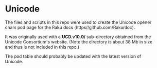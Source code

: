 # Unicode

The files and scripts in this repo were used to
create the Unicode opener chars pod page for
the Raku docs (https//github.com/Raku/doc).

It was originally used with a **UCD.v10.0/** sub-directory obtained
from the Unicode Consortium's website.
(Note the directory is about 38 Mb in size
and thus is not included in this repo.)

The pod table should probably be updated with the
latest version of Unicode.


